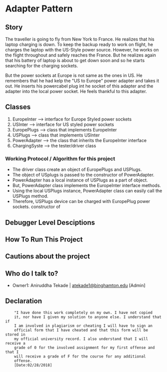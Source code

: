 # Adapter Pattern #

## Story ##

The traveller is going to fly from New York to France. He realizes that his laptop charging is down.
To keep the backup ready to work on flight, he charges the laptop with the US-Style power source.
However, he works on the flight throughout and safely reaches the France. But he realizes again that
his battery of laptop is about to get down soon and so he starts searching for the charging sockets.

But the power sockets at Europe is not same as the ones in US. He remembers that he had kelp the 
"US to Europe" power adapter and takes it out. He inserts his powercabel plug int he socket of 
this adapter and the adapter into the local power socket. He feels thankful to this adapter.

## Classes ##

1. EuropeInter --> interface for Europe Styled power sockets
2. USInter --> interface for US styled power sockets
3. EuropePlugs --> class that implements EuropeInter
4. USPlugs --> class that implements USInter
5. PowerAdapter --> the class that inherits the EuropeInter interface
5. ChargingSyste --> the tester/driver class

### Working Protocol / Algorithm for this project ###

* The driver class create an object of EuropePlugs and USPlugs. 
* The object of USplugs is passed to the constructor of PowerAdapter.
* PowerAdapter has a local instance of USPlugs as a part of object.
* But, PowerAdapter class implements the EuropeInter interface methods.
* Using the local USPlugs instance, PowerAdapter class can easily call the USPlugs method.
* Therefore, USPlugs device can be charged with EuropePlug power sockets.
constructor of 

## Debugger Level Desciptions ##

## How To Run This Project ##

## Cautions about the project ##

## Who do I talk to? ##

* Owner1: Aniruddha Tekade | atekade1@binghamton.edu [Admin]

## Declaration ##

        "I have done this work completely on my own. I have not copied 
        it, nor have I given my solution to anyone else. I understand that if
        I am involved in plagiarism or cheating I will have to sign an
        official form that I have cheated and that this form will be stored in
        my official university record. I also understand that I will receive a
        grade of 0 for the involved assignment for my first offense and that I
        will receive a grade of F for the course for any additional
        offense. 
        [Date:02/28/2018]

